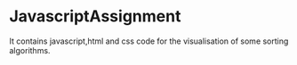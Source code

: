 # JavascriptAssignment
It  contains  javascript,html and css  code  for  the visualisation of  some sorting  algorithms.
